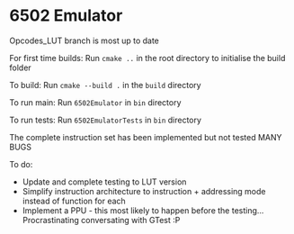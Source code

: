 # 6502 Emulator

Opcodes_LUT branch is most up to date

For first time builds:
Run `cmake ..` in the root directory to initialise the build folder

To build:
Run `cmake --build .` in the `build` directory

To run main:
Run `6502Emulator` in `bin` directory

To run tests:
Run `6502EmulatorTests` in `bin` directory

The complete instruction set has been implemented but not tested
MANY BUGS

To do:
- Update and complete testing to LUT version
- Simplify instruction architecture to instruction + addressing mode instead of function for each
- Implement a PPU - this most likely to happen before the testing... Procrastinating conversating with GTest :P